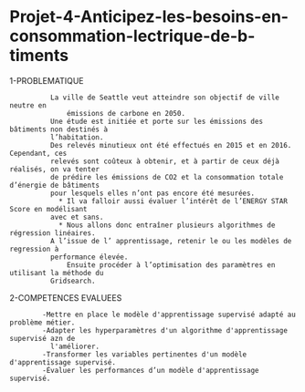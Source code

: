 # Projet-4-Anticipez-les-besoins-en-consommation-lectrique-de-b-timents

1-PROBLEMATIQUE

		      La ville de Seattle veut atteindre son objectif de ville neutre en 
          	      émissions de carbone en 2050.
		      Une étude est initiée et porte sur les émissions des bâtiments non destinés à 
		      l’habitation.
		      Des relevés minutieux ont été effectués en 2015 et en 2016. Cependant, ces 
		      relevés sont coûteux à obtenir, et à partir de ceux déjà réalisés, on va tenter 
		      de prédire les émissions de CO2 et la consommation totale d’énergie de bâtiments 
		      pour lesquels elles n’ont pas encore été mesurées.
		        * Il va falloir aussi évaluer l’intérêt de l’ENERGY STAR Score en modélisant 
			  avec et sans.
		        * Nous allons donc entraîner plusieurs algorithmes de régression linéaires.
		      A l’issue de l’ apprentissage, retenir le ou les modèles de regression à 
		      performance élevée.     		
          	      Ensuite procéder à l’optimisation des paramètres en utilisant la méthode du 
		      Gridsearch.

2-COMPETENCES EVALUEES

		    -Mettre en place le modèle d'apprentissage supervisé adapté au problème métier.
		    -Adapter les hyperparamètres d'un algorithme d'apprentissage supervisé azn de
		      l'améliorer.
		    -Transformer les variables pertinentes d'un modèle d'apprentissage supervisé.
		    -Évaluer les performances d’un modèle d'apprentissage supervisé.
